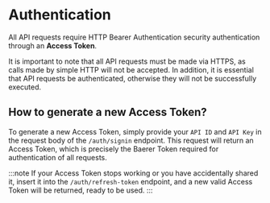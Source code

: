 # Authentication

All API requests require HTTP Bearer Authentication security authentication through an **Access Token**.

It is important to note that all API requests must be made via HTTPS, as calls made by simple HTTP will not be accepted. In addition, it is essential that API requests be authenticated, otherwise they will not be successfully executed.

## How to generate a new Access Token?

To generate a new Access Token, simply provide your `API ID` and `API Key` in the request body of the `/auth/signin` endpoint. This request will return an Access Token, which is precisely the Baerer Token required for authentication of all requests.

:::note
 If your Access Token stops working or you have accidentally shared it, insert it into the `/auth/refresh-token` endpoint, and a new valid Access Token will be returned, ready to be used.
:::

